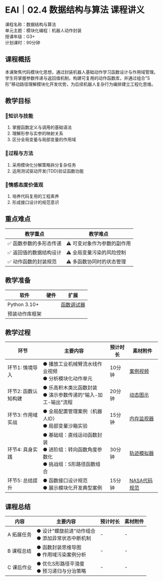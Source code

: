 # EAI｜02.4 数据结构与算法 课程讲义  
课程名称：数据结构与算法  
单元主题：模块化编程｜机器人动作封装  
授课年级：G3+  
计划课时：90分钟

## 课程概括  
本课聚焦代码模块化思想，通过封装机器人基础动作学习函数设计与作用域管理。学生将掌握参数传递与返回值机制，构建可复用的动作函数库，并通过组合"S形"移动路径理解模块化开发优势，为后续机器人复杂行为编排建立工程化思维。  

## 教学目标  
### 🎯知识与技能  
1. 掌握函数定义与调用的基础语法  
2. 理解形参与实参的映射关系  
3. 区分全局变量与局部变量的作用域  

### 🎯过程与方法  
1. 采用模块化分解策略拆分复杂任务  
2. 运用测试驱动开发(TDD)验证函数功能  

### 🎯情感态度价值观  
1. 培养代码复用的工程素养  
2. 形成接口设计的规范意识  

## 重点难点  
| 教学重点 | 教学难点 |  
|----------|----------|  
| ✅ 函数参数的多形态传递 | ⚠️ 可变对象作为参数的副作用 |  
| ✅ 返回值的数据结构设计 | ⚠️ 全局变量污染的风险控制 |  
| ✅ 动作函数的封装规范 | ⚠️ 多函数协同时的状态管理 |  

## 教学准备  
| 软件 | 硬件 | 扩展 |  
|------|------|------|  
| Python 3.10+ | 　 | [函数调试器](https://bit.ly/4func_debug) |  
| 预装动作库框架 | 　 | 　 |  

## 教学过程  
| 环节 | 主要内容 | 预计时长 | 素材附件 |  
|------|----------|----------|----------|  
| 环节1: 情境导入 | ● 播放工业机械臂流水线作业视频<br>● 分析模块化动作单元 | 10分钟 | [案例视频](https://bit.ly/4robot_arm) |  
| 环节2: 函数认知构建 | ● 乐高积木类比函数封装<br>● 演示参数传递的"输入-加工-输出"流程 | 20分钟 | [动态图示](https://bit.ly/4func_flow) |  
| 环节3: 作用域实战 | ● 全局配置管理案例（机器人ID）<br>● 局部变量沙箱实验 | 15分钟 | [内存监视器](https://bit.ly/4mem_watch) |  
| 环节4: 具身实践 | ● 基础组：直线运动函数封装<br>● 进阶组：转向函数角度参数化<br>● 挑战组：S形路径函数组合 | 30分钟 | [轨迹模拟器](https://bit.ly/4path_sim) |  
| 环节5: 总结提升 | ● 函数接口设计规范<br>● 展示模块化开发典型案例 | 15分钟 | [NASA代码规范](https://bit.ly/4nasa_code) |  

## 课程总结  
| 内容 | 主要内容 | 预计时长 | 素材附件 |  
|------|----------|----------|----------|  
| A 拓展任务 | ● 设计"螺旋前进"动作组合<br>● 添加异常状态中断机制 | - | - |  
| B 课程总结 | ● 函数封装思维导图<br>● 作用域污染案例分析 | - | - |  
| C 课后作业 | ● 优化S形路径平滑度<br>● 预习递归与分治策略 | - | - |  